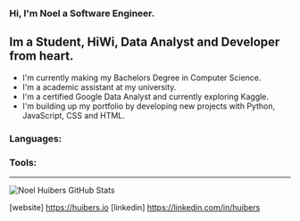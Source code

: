 ### Hi, I'm Noel a Software Engineer.

## Im a Student, HiWi, Data Analyst and Developer from heart.

- I'm currently making my Bachelors Degree in Computer Science.
- I'm a academic assistant at my university.
- I'm a certified Google Data Analyst and currently exploring Kaggle.
- I'm building up my portfolio by developing new projects with Python, JavaScript, CSS and HTML.

### Languages:

### Tools:

---

<img aling="left" alt="Noel Huibers GitHub Stats" src="https://github-readme-stats.vercel.app/api?username=NoelHuibers&count_private=true&show_icons=true&hide_border=true&theme=cobalt"/>

[website] https://huibers.io
[linkedin] https://linkedin.com/in/huibers
